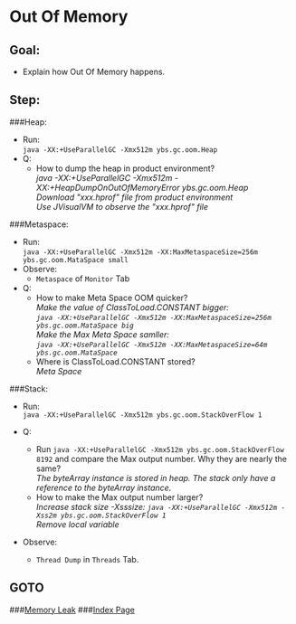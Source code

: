 Out Of Memory
==
Goal:
--
* Explain how Out Of Memory happens.


Step:
--
###Heap:
* Run:  
	`java -XX:+UseParallelGC -Xmx512m ybs.gc.oom.Heap`
* Q:  
	* How to dump the heap in product environment?  
	*java -XX:+UseParallelGC -Xmx512m -XX:+HeapDumpOnOutOfMemoryError ybs.gc.oom.Heap  
	Download "xxx.hprof" file from product environment  
	Use JVisualVM to observe the "xxx.hprof" file*

###Metaspace:
* Run:  
	`java -XX:+UseParallelGC -Xmx512m -XX:MaxMetaspaceSize=256m ybs.gc.oom.MataSpace small`
* Observe:  
	* `Metaspace` of `Monitor` Tab
* Q:  
	* How to make Meta Space OOM quicker?  
	*Make the value of ClassToLoad.CONSTANT bigger:  
	`java -XX:+UseParallelGC -Xmx512m -XX:MaxMetaspaceSize=256m ybs.gc.oom.MataSpace big`  
	Make the Max Meta Space samller:  
	`java -XX:+UseParallelGC -Xmx512m -XX:MaxMetaspaceSize=64m ybs.gc.oom.MataSpace`*
	* Where is ClassToLoad.CONSTANT stored?  
	*Meta Space*

###Stack:
* Run:  
	`java -XX:+UseParallelGC -Xmx512m ybs.gc.oom.StackOverFlow 1`

* Q:  
	* Run `java -XX:+UseParallelGC -Xmx512m ybs.gc.oom.StackOverFlow 8192` and compare the Max output number. Why they are nearly the same?  
	*The byteArray instance is stored in heap. The stack only have a reference to the byteArray instance.*  
	* How to make the Max output number larger?  
	*Increase stack size -Xsssize: `java -XX:+UseParallelGC -Xmx512m -Xss2m ybs.gc.oom.StackOverFlow 1`  
	Remove local variable*
* Observe:  
	* `Thread Dump` in `Threads` Tab.


GOTO
--
###[Memory Leak](../memoryLeak/README.md)
###[Index Page](../../../../../../README.md)